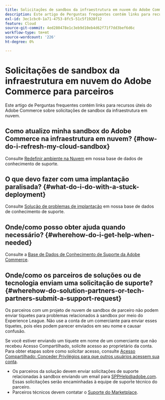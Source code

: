 ```yaml
---
title: Solicitações de sandbox da infraestrutura em nuvem do Adobe Commerce para parceiros
description: Este artigo de Perguntas frequentes contém links para recursos úteis do Adobe Commerce sobre solicitações de sandbox da infraestrutura em nuvem.
exl-id: 3ec1cbc0-1a71-4753-8fc5-51c5f1928f12
feature: Cloud
source-git-commit: 4ed280478e1c3eb9d10eb4d62f71f7dd3bef6d6c
workflow-type: tm+mt
source-wordcount: '226'
ht-degree: 0%

---
```


# Solicitações de sandbox da infraestrutura em nuvem do Adobe Commerce para parceiros

Este artigo de Perguntas frequentes contém links para recursos úteis do Adobe Commerce sobre solicitações de sandbox da infraestrutura em nuvem.

## Como atualizo minha sandbox do Adobe Commerce na infraestrutura em nuvem? {#how-do-i-refresh-my-cloud-sandbox}

Consulte [Redefinir ambiente na Nuvem](/help/how-to/general/reset-environment-on-cloud.md) em nossa base de dados de conhecimento de suporte.

## O que devo fazer com uma implantação paralisada? {#what-do-i-do-with-a-stuck-deployment}

Consulte [Solução de problemas de implantação](/help/troubleshooting/deployment/magento-deployment-troubleshooter.md) em nossa base de dados de conhecimento de suporte.

## Onde/como posso obter ajuda quando necessário? {#wherehow-do-i-get-help-when-needed}

Consulte a [Base de Dados de Conhecimento de Suporte da Adobe Commerce](https://support.magento.com/hc/en-us).

## Onde/como os parceiros de soluções ou de tecnologia enviam uma solicitação de suporte? {#wherehow-do-solution-partners-or-tech-partners-submit-a-support-request}

Os parceiros com um projeto de nuvem de sandbox de parceiro não podem enviar tíquetes para problemas relacionados à sandbox por meio do Experience League. Não use a conta de um comerciante para enviar esses tíquetes, pois eles podem parecer enviados em seu nome e causar confusão.

Se você estiver enviando um tíquete em nome de um comerciante que não recebeu Acesso Compartilhado, solicite acesso ao proprietário da conta. Para obter etapas sobre como solicitar acesso, consulte [Acesso Compartilhado: Conceder Privilégios para que outros usuários acessem sua conta](https://experienceleague.adobe.com/en/docs/commerce-knowledge-base/kb/help-center-guide/magento-help-center-user-guide#shared-access).

* Os parceiros da solução devem enviar solicitações de suporte relacionadas à sandbox enviando um email para [SPPHelp@adobe.com](mailto:SPPHelp@adobe.com). Essas solicitações serão encaminhadas à equipe de suporte técnico do parceiro.
* Parceiros técnicos devem contatar o [Suporte do Marketplace](mailto:commercemarketplacesupport@adobe.com).



